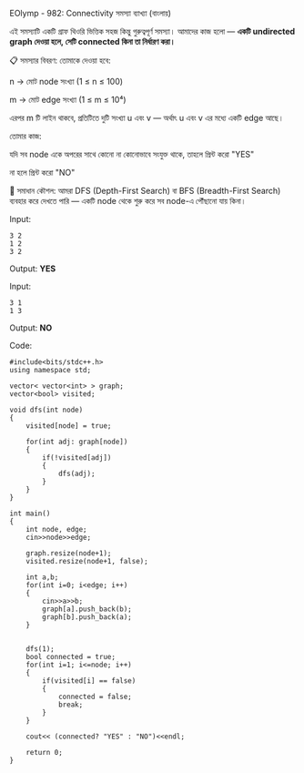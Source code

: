 EOlymp - 982: Connectivity সমস্যা ব্যাখ্যা (বাংলায়)

এই সমস্যাটি একটি গ্রাফ থিওরি ভিত্তিক সহজ কিন্তু গুরুত্বপূর্ণ সমস্যা। আমাদের কাজ হলো — **একটি undirected graph দেওয়া হলে, সেটি connected কিনা তা নির্ধারণ করা।**

📋 সমস্যার বিবরণ:
তোমাকে দেওয়া হবে:

n → মোট node সংখ্যা (1 ≤ n ≤ 100)

m → মোট edge সংখ্যা (1 ≤ m ≤ 10⁴)

এরপর m টি লাইন থাকবে, প্রতিটিতে দুটি সংখ্যা u এবং v — অর্থাৎ u এবং v এর মধ্যে একটি edge আছে।

তোমার কাজ:

যদি সব node একে অপরের সাথে কোনো না কোনোভাবে সংযুক্ত থাকে, তাহলে প্রিন্ট করো "YES"

না হলে প্রিন্ট করো "NO"

🧠 সমাধান কৌশল:
আমরা DFS (Depth-First Search) বা BFS (Breadth-First Search) ব্যবহার করে দেখতে পারি — একটি node থেকে শুরু করে সব node-এ পৌঁছানো যায় কিনা।

Input:
````
3 2
1 2
3 2
````

Output: **YES**

Input:
````
3 1
1 3
````

Output: **NO**

Code:
````
#include<bits/stdc++.h>
using namespace std;

vector< vector<int> > graph;	
vector<bool> visited;

void dfs(int node)
{
	visited[node] = true;

	for(int adj: graph[node])
	{
		if(!visited[adj])
		{
			dfs(adj);
		}
	}
}

int main()
{
	int node, edge;
	cin>>node>>edge;

	graph.resize(node+1);
	visited.resize(node+1, false);
	
	int a,b;
	for(int i=0; i<edge; i++)
	{
		cin>>a>>b;
		graph[a].push_back(b);
		graph[b].push_back(a);
	}


	dfs(1);
	bool connected = true;
	for(int i=1; i<=node; i++)
	{
		if(visited[i] == false)
		{
			connected = false;
			break;
		}
	}

	cout<< (connected? "YES" : "NO")<<endl;

	return 0;
}
````
